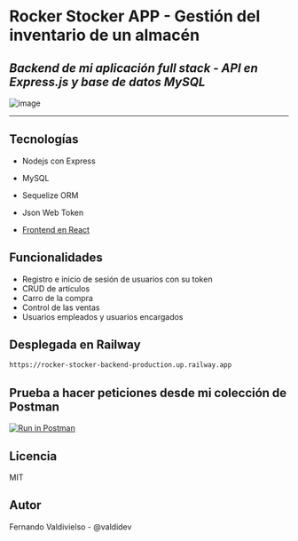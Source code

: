 # Rocker Stocker APP - Gestión del inventario de un almacén
## _Backend de mi aplicación full stack - API en Express.js y base de datos MySQL_

![image](https://user-images.githubusercontent.com/96445737/212576313-f5da8980-a816-4b6b-9e73-647616a8ea11.png)

***
## Tecnologías
- Nodejs con Express
- MySQL 
- Sequelize ORM
- Json Web Token

- [Frontend en React](https://github.com/valdidev/rocker-stocker-react)

## Funcionalidades

- Registro e inicio de sesión de usuarios con su token
- CRUD de artículos 
- Carro de la compra
- Control de las ventas
- Usuarios empleados y usuarios encargados

## Desplegada en Railway

```sh
https://rocker-stocker-backend-production.up.railway.app
```

## Prueba a hacer peticiones desde mi colección de Postman

[![Run in Postman](https://run.pstmn.io/button.svg)](https://app.getpostman.com/run-collection/22654671-17df14e1-1be0-4cf0-9868-1ca0b5feca1d?action=collection%2Ffork&collection-url=entityId%3D22654671-17df14e1-1be0-4cf0-9868-1ca0b5feca1d%26entityType%3Dcollection%26workspaceId%3D07f241c7-b3f5-43be-a28d-cef7b607ce62)


## Licencia

MIT


## Autor
Fernando Valdivielso - @valdidev

